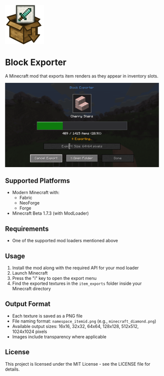 <img src="src/main/resources/icon.png" width="128">

# Block Exporter

A Minecraft mod that exports item renders as they appear in inventory slots.

![Export Menu](example.png)

## Supported Platforms
- Modern Minecraft with:
  - Fabric
  - NeoForge
  - Forge
- Minecraft Beta 1.7.3 (with ModLoader)

## Requirements
- One of the supported mod loaders mentioned above

## Usage
1. Install the mod along with the required API for your mod loader
2. Launch Minecraft
3. Press the "i" key to open the export menu
4. Find the exported textures in the `item_exports` folder inside your Minecraft directory

## Output Format
- Each texture is saved as a PNG file
- File naming format: `namespace_itemid.png` (e.g., `minecraft_diamond.png`)
- Available output sizes: 16x16, 32x32, 64x64, 128x128, 512x512, 1024x1024 pixels
- Images include transparency where applicable

## License
This project is licensed under the MIT License - see the LICENSE file for details. 
